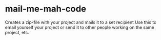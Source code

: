 # mail-me-mah-code
Creates a zip-file with your project and mails it to a set recipient
Use this to email yourself your project or send it to other people working on the same project, etc.
